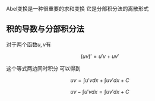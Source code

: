 Abel变换是一种很重要的求和变换
它是分部积分法的离散形式

## 积的导数与分部积分法
对于两个函数$u,v$有

$$
 (uv)'=u'v+uv' 
$$

这个等式两边同时积分
可以得到

$$
 uv=\int u'vdx +\int uv'dx +C 
$$

$$
 uv-\int u'vdx = \int uv'dx +C 
$$
